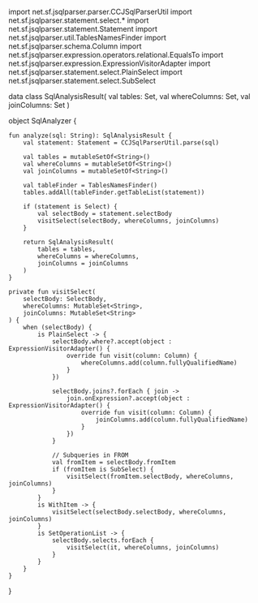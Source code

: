 import net.sf.jsqlparser.parser.CCJSqlParserUtil
import net.sf.jsqlparser.statement.select.*
import net.sf.jsqlparser.statement.Statement
import net.sf.jsqlparser.util.TablesNamesFinder
import net.sf.jsqlparser.schema.Column
import net.sf.jsqlparser.expression.operators.relational.EqualsTo
import net.sf.jsqlparser.expression.ExpressionVisitorAdapter
import net.sf.jsqlparser.statement.select.PlainSelect
import net.sf.jsqlparser.statement.select.SubSelect

data class SqlAnalysisResult(
    val tables: Set<String>,
    val whereColumns: Set<String>,
    val joinColumns: Set<String>
)

object SqlAnalyzer {

    fun analyze(sql: String): SqlAnalysisResult {
        val statement: Statement = CCJSqlParserUtil.parse(sql)

        val tables = mutableSetOf<String>()
        val whereColumns = mutableSetOf<String>()
        val joinColumns = mutableSetOf<String>()

        val tableFinder = TablesNamesFinder()
        tables.addAll(tableFinder.getTableList(statement))

        if (statement is Select) {
            val selectBody = statement.selectBody
            visitSelect(selectBody, whereColumns, joinColumns)
        }

        return SqlAnalysisResult(
            tables = tables,
            whereColumns = whereColumns,
            joinColumns = joinColumns
        )
    }

    private fun visitSelect(
        selectBody: SelectBody,
        whereColumns: MutableSet<String>,
        joinColumns: MutableSet<String>
    ) {
        when (selectBody) {
            is PlainSelect -> {
                selectBody.where?.accept(object : ExpressionVisitorAdapter() {
                    override fun visit(column: Column) {
                        whereColumns.add(column.fullyQualifiedName)
                    }
                })

                selectBody.joins?.forEach { join ->
                    join.onExpression?.accept(object : ExpressionVisitorAdapter() {
                        override fun visit(column: Column) {
                            joinColumns.add(column.fullyQualifiedName)
                        }
                    })
                }

                // Subqueries in FROM
                val fromItem = selectBody.fromItem
                if (fromItem is SubSelect) {
                    visitSelect(fromItem.selectBody, whereColumns, joinColumns)
                }
            }
            is WithItem -> {
                visitSelect(selectBody.selectBody, whereColumns, joinColumns)
            }
            is SetOperationList -> {
                selectBody.selects.forEach {
                    visitSelect(it, whereColumns, joinColumns)
                }
            }
        }
    }
}
